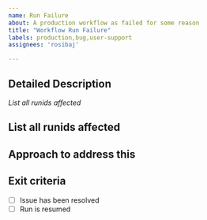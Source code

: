 ```yaml
---
name: Run Failure
about: A production workflow as failed for some reason
title: "Workflow Run Failure"
labels: production,bug,user-support
assignees: 'rosibaj'

---
```


## Detailed Description
<!--- Provide a detailed description of the issue or addition you are proposing.-->
*List all runids affected*
## List all runids affected

## Approach to address this

## Exit criteria
- [ ] Issue has been resolved
- [ ] Run is resumed
